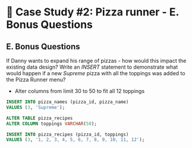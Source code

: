 # :pizza: Case Study #2: Pizza runner - E. Bonus Questions

## E. Bonus Questions

If Danny wants to expand his range of pizzas - how would this impact the existing data design? Write an *INSERT* statement to demonstrate what would happen if a new *Supreme* pizza with all the toppings was added to the Pizza Runner menu?

- Alter columns from limit 30 to 50 to fit all 12 toppings

````sql 
INSERT INTO pizza_names (pizza_id, pizza_name)
VALUES (3, 'Supreme');

ALTER TABLE pizza_recipes
ALTER COLUMN toppings VARCHAR(50);

INSERT INTO pizza_recipes (pizza_id, toppings)
VALUES (3, '1, 2, 3, 4, 5, 6, 7, 8, 9, 10, 11, 12');
````
